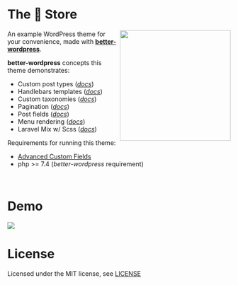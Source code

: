 # The 👕 Store
<a href="https://github.com/open-function-computers-llc/better-wordpress">
<img width="250" align="right" src="https://better-wordpress.ofco.cloud/images/branding/horizontal-logo.png">
</a>

An example WordPress theme for your convenience, made with __[better-wordpress](https://github.com/open-function-computers-llc/better-wordpress)__.   

__better-wordpress__ concepts this theme demonstrates:

- Custom post types (_[docs](https://better-wordpress.ofco.cloud/docs/configuration/custom-post-types/)_)
- Handlebars templates (_[docs](https://better-wordpress.ofco.cloud/docs/guides/handlebars/)_)
- Custom taxonomies (_[docs](https://better-wordpress.ofco.cloud/docs/configuration/custom-post-types/)_)
- Pagination (_[docs](https://better-wordpress.ofco.cloud/docs/reference/getpaginationlinks/)_)
- Post fields (_[docs](https://better-wordpress.ofco.cloud/docs/reference/the-site-object/#post-fields)_)
- Menu rendering (_[docs](https://better-wordpress.ofco.cloud/docs/reference/rendermenu/)_)
- Laravel Mix w/ Scss (_[docs](https://better-wordpress.ofco.cloud/docs/getting-started/laravel-mix/)_)

Requirements for running this theme:
- [Advanced Custom Fields](https://www.advancedcustomfields.com/)
- php >= 7.4 (_better-wordpress_ requirement)

<br>

# Demo

<img src="./github/demo.gif">

<br>

# License

Licensed under the MIT license, see [LICENSE](https://github.com/open-function-computers-llc/better-wordpress-example-theme/blob/main/LICENSE)
